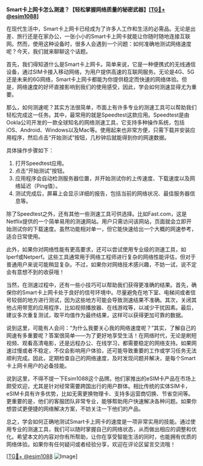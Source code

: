 **Smart卡上网卡怎么测速？【轻松掌握网络质量的秘密武器】[[TG💪+ @esim1088](https://t.me/s/esim1088)]**

在现代生活中，Smart卡上网卡已经成为了许多人工作和生活的必需品。无论是出差、旅行还是在家办公，一张小小的Smart卡上网卡就能让你随时随地连接互联网。然而，使用这种设备时，很多人会遇到一个问题：如何准确地测试网络速度呢？今天，我们就来聊聊这个话题。

首先，我们得知道什么是Smart卡上网卡。简单来说，它是一种便携式的无线通信设备，通过SIM卡接入移动网络，为用户提供高速的互联网服务。无论是4G、5G还是未来的6G网络，Smart卡上网卡都能为你提供稳定而快速的网络体验。但是，网络速度的好坏直接影响到我们的使用感受，因此，学会如何测速显得尤为重要。

那么，如何测速呢？其实方法很简单，市面上有许多专业的测速工具可以帮助我们轻松完成这一任务。其中，最常用的就是Speedtest这款应用。Speedtest是由Ookla公司开发的一款全球知名的网络测速工具，它支持多种操作系统，包括iOS、Android、Windows以及Mac等。使用起来也非常方便，只需下载并安装应用程序，然后点击“开始测试”按钮，几秒钟后就能得到你的网速数据。

具体操作步骤如下：
1. 打开Speedtest应用。
2. 点击“开始测试”按钮。
3. 应用程序会自动检测服务器位置，并开始测试你的上传速度、下载速度以及网络延迟（Ping值）。
4. 测试完成后，屏幕上会显示详细的报告，包括当前的网络状况、最佳服务器信息等。

除了Speedtest之外，还有其他一些测速工具可供选择。比如Fast.com，这是Netflix提供的一个简单易用的测速网站。用户只需访问该网站，页面就会立即开始测试你的下载速度。虽然功能相对单一，但它能快速给出一个大概的网速参考，适合日常使用。

此外，如果你对网络性能有更高要求，还可以尝试使用专业级的测速工具，如Iperf或Netperf。这些工具通常用于网络工程师进行复杂的网络性能评估，但对于普通用户来说可能稍显复杂。不过，如果你对网络技术感兴趣，不妨一试，说不定会有意想不到的收获哦！

当然，在测速过程中，还有一些小技巧可以帮助我们获得更准确的结果。首先，确保你的Smart卡上网卡处于良好的信号环境中。尽量避免在地下室、电梯间或者信号较弱的地方进行测试，因为这些地方可能会导致测速结果不准确。其次，关闭其他占用带宽的应用程序，比如视频播放器、在线游戏等，以减少干扰因素。最后，建议多次重复测试，取平均值作为最终结果，这样可以获得更加可靠的数据。

说到这里，可能有人会问：“为什么我要关心我的网络速度呢？”其实，了解自己的网速有多重要呢？答案很简单——为了更好地享受生活！在网络时代，无论是刷短视频、观看高清电影，还是远程办公、在线学习，都需要稳定的网络支持。如果网速过慢或者不稳定，不仅会影响用户体验，还可能导致重要的工作或学习任务无法顺利完成。因此，定期检查自己的网络速度，及时发现问题并解决，是每个Smart卡上网卡用户的必备技能。

说到这里，不得不提一下Esim1088这个品牌。他们家推出的eSIM卡产品在市场上颇受欢迎，尤其是针对经常需要跨国出行的用户群体。相比传统的实体SIM卡，eSIM卡具有许多优势，比如无需更换物理卡、支持多运营商切换、节省空间等。更重要的是，他们的客服团队非常专业，能够帮助用户快速解决各种问题。如果你想尝试更便捷的网络解决方案，不妨关注一下他们的产品。

总之，学会如何正确地测试Smart卡上网卡的速度是一项非常实用的技能。通过使用专业的测速工具，我们可以随时掌握自己的网络状态，从而做出相应的调整和优化。希望本文的内容对你有所帮助，让你在享受智能生活的同时，也能拥有优质的网络体验。如果你有任何疑问或者经验分享，欢迎在评论区留言交流哦！

[[TG💪+ @esim1088](https://t.me/s/esim1088) ![Image](https://i.postimg.cc/4NQfJmqS/Snipaste-2025-05-13-00-14-12.png)]